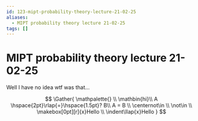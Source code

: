 ```yaml
---
id: 123-mipt-probability-theory-lecture-21-02-25
aliases:
  - MIPT probability theory lecture 21-02-25
tags: []
---
```


# MIPT probability theory lecture 21-02-25

Well I have no idea wtf was that...

$$
\Gather{
\mathpalette{} \\
\mathbin{hi}\\
A \hspace{2pt}\rlap{=}\hspace{1.5pt}? B\\
A = B \\
\centernot\in \\
\not\in \\
\makebox[0pt][r]{x}Hello \\
\indent\llap{x}Hello
}
$$
